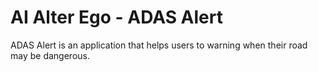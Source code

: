 # AI Alter Ego - ADAS Alert
ADAS Alert is an application that helps users to warning when their road may be dangerous.
